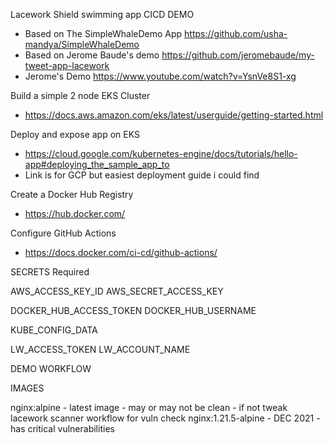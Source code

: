 Lacework Shield swimming app CICD DEMO 

- Based on The SimpleWhaleDemo App https://github.com/usha-mandya/SimpleWhaleDemo
- Based on Jerome Baude's demo https://github.com/jeromebaude/my-tweet-app-lacework
- Jerome's Demo https://www.youtube.com/watch?v=YsnVe8S1-xg

Build a simple 2 node EKS Cluster

- https://docs.aws.amazon.com/eks/latest/userguide/getting-started.html

Deploy and expose app on EKS

- https://cloud.google.com/kubernetes-engine/docs/tutorials/hello-app#deploying_the_sample_app_to
- Link is for GCP but easiest deployment guide i could find

Create a Docker Hub Registry

- https://hub.docker.com/

Configure GitHub Actions

- https://docs.docker.com/ci-cd/github-actions/

SECRETS Required

AWS_ACCESS_KEY_ID
AWS_SECRET_ACCESS_KEY

DOCKER_HUB_ACCESS_TOKEN
DOCKER_HUB_USERNAME

KUBE_CONFIG_DATA

LW_ACCESS_TOKEN
LW_ACCOUNT_NAME


DEMO WORKFLOW

IMAGES

nginx:alpine - latest image - may or may not be clean - if not tweak lacework scanner workflow for vuln check
nginx:1.21.5-alpine - DEC 2021 - has critical vulnerabilities

